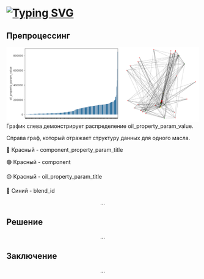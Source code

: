 # <a href="https://git.io/typing-svg"><img src="https://readme-typing-svg.demolab.com?font=Montserrat-Black&weight=900&size=60&pause=1000&color=1D6685&repeat=false&random=true&width=1100&height=100&lines=NEUROTECH-SPBPU-MISIS+%D0%9D%D0%95%D0%A4%D0%A2%D0%95%D0%9A%D0%9E%D0%94" alt="Typing SVG" /></a>
<h2>Препроцессинг</h2>
<img src="assets/graf.png">
График слева демонстрирует распределение oil_property_param_value.
<p>Справа граф, который отражает структуру данных для одного масла.
  <p>🔴 Красный - component_property_param_title</p>
  <p>🟢 Красный - component</p>
  <p>🟡 Красный - oil_property_param_title</p>
  <p>🔵 Синий - blend_id</p>
</p>
<p align="center">
  ...
</p>
<h2>Решение</h2>
<p align="center">
  ...
</p>
<h2>Заключение</h2>
<p align="center">
  ...
</p>
